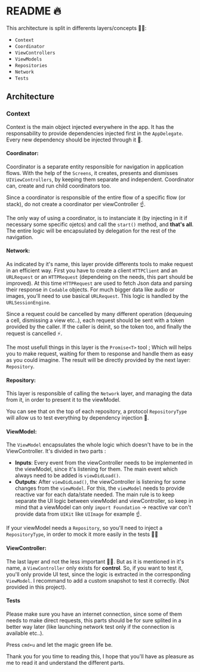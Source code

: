 # README 🔥


This architecture is split in differents layers/concepts 🏋️‍♀️: 
* `Context`
* `Coordinator`
* `ViewControllers`
* `ViewModels`
* `Repositories`
* `Network`
* `Tests`

## Architecture

### Context

Context is the main object injected everywhere in the app. It has the responsability to provide dependencies injected first in the `AppDelegate`. Every new dependency should be injected through it 🙏.


#### Coordinator:

Coordinator is a separate entity responsible for navigation in application flows. With the help of the `Screens`, it creates, presents and dismisses `UIViewControllers`, by keeping them separate and independent.
Coordinator can, create and run child coordinators too.

Since a coordinator is responsible of the entire flow of a specific flow (or stack), do not create a coordinator per viewController ☝️.

The only way of using a coordinator, is to instanciate it (by injecting in it if necessary some specific ojetcs) and call the `start()` method, and **that's all**. The entire logic will be encapsulated by delegation for the rest of the navigation.

#### Network:

As indicated by it's name, this layer provide differents tools to make request in an efficient way. First you have to create a client `HTTPClient` and an `URLRequest` or an `HTTPRequest` (dependeing on the needs, this part should be improved). At this time `HTTPRequest` are used to fetch Json data and parsing their response in `Codable` objects. For much bigger data like audio or images, you'll need to use basical `URLRequest`. This logic is handled by the `URLSessionEngine`.

Since a request could be cancelled by many different operation (dequeuing a cell, dismissing a view etc..), each request should be sent with a token provided by the caller. If the caller is deinit, so the token too, and finally the request is cancelled ⚡️.

The most usefull things in this layer is the `Promise<T>` tool ; Which will helps you to make request, waiting for them to response and handle them as easy as you could imagine. The result will be directly provided by the next layer: `Repository`.

#### Repository:

This layer is responsible of calling the `Network` layer, and managing the data from it, in order to present it to the viewModel.

You can see that on the top of each repository, a protocol `RepositoryType` will allow us to test everything by dependency injection 💪.

#### ViewModel:

The `ViewModel` encapsulates the whole logic which doesn't have to be in the ViewController. It's divided in two parts :

* **Inputs**: Every event from the viewController needs to be implemented in the viewModel, since it's listening for them. The main event which always need to be added is `viewDidLoad()`.
* **Outputs**: After `viewDidLoad()`, the viewController is listening for some changes from the `viewModel`. For this, the `viewModel` needs to provide reactive var for each data/state needed. The main rule is to keep separate the UI logic between viewModel and viewController, so keep in mind that a viewModel can only `import Foundation` -> reactive var con't provide data from `UIKit` like `UIImage` for example ☝️.

If your viewModel needs a `Repository`, so you'll need to inject a `RepositoryType`, in order to mock it more easily in the tests 🏋️‍♀️

#### ViewController:

The last layer and not the less important 🙇‍♂️. But as it is mentioned in it's name, a `ViewController` only exists for **control**. So, if you want to test it, you'll only provide UI test, since the logic is extracted in the corresponding `ViewModel`. I recommand to add a custom snapshot to test it correctly. (Not provided in this project).


#### Tests

Please make sure you have an internet connection, since some of them needs to make direct requests, this parts should be for sure splited in a better way later (like launching network test only if the connection is available etc..).

Press `cmd+u` and let the magic green life be.

Thank you for you time to reading this, I hope that you'll have as pleasure as me to read it and understand the different parts. 
